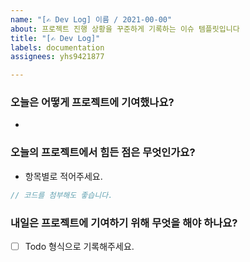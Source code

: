 ```yaml
---
name: "[✍️ Dev Log] 이름 / 2021-00-00"
about: 프로젝트 진행 상황을 꾸준하게 기록하는 이슈 템플릿입니다
title: "[✍️ Dev Log]"
labels: documentation
assignees: yhs9421877

---
```


### 오늘은 어떻게 프로젝트에 기여했나요?

- 

### 오늘의 프로젝트에서 힘든 점은 무엇인가요?

- 항목별로 적어주세요.

```js
// 코드를 첨부해도 좋습니다.
```

### 내일은 프로젝트에 기여하기 위해 무엇을 해야 하나요?

- [ ] Todo 형식으로 기록해주세요.
